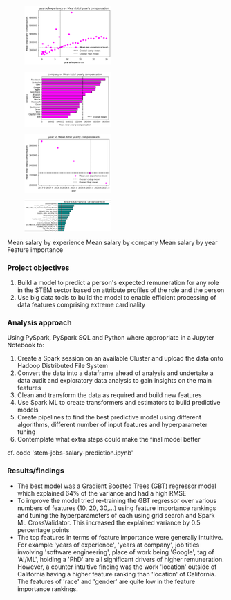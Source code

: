 <td>
       <figure>
         <img src="images/STEM1.png" width="200">
       </figure>
     </td>
     <td>
       <figure>
         <img src="images/STEM3.png" width="200">
       </figure>
     </td>
     <td>
       <figure>
         <img src="images/STEM2.png" width="200">
       </figure>
     </td>
     <td>
       <figure>
         <img src="images/STEM4.png" width="200">
       </figure>
     </td>
   </tr>
     <tr>
     <th>Mean salary by experience</th>
     <th>Mean salary by company</th>
     <th>Mean salary by year</th>
     <th>Feature importance</th>
   <tr>
 </table>

### Project objectives

1. Build a model to predict a person's expected remuneration for any role in the STEM sector based on attribute profiles of the role and the person
2. Use big data tools to build the model to enable efficient processing of data features comprising extreme cardinality
  
### Analysis approach

Using PySpark, PySpark SQL and Python where appropriate in a Jupyter Notebook to:
1. Create a Spark session on an available Cluster and upload the data onto Hadoop Distributed File System
2. Convert the data into a dataframe ahead of analysis and undertake a data audit and exploratory data analysis to gain insights on the main features
3. Clean and transform the data as required and build new features
4. Use Spark ML to create transformers and estimators to build predictive models
5. Create pipelines to find the best predictive model using different algorithms, different number of input features and hyperparameter tuning
6. Contemplate what extra steps could make the final model better

cf. code 'stem-jobs-salary-prediction.ipynb'

### Results/findings

- The best model was a Gradient Boosted Trees (GBT) regressor model which explained 64% of the variance and had a high RMSE
- To improve the model tried re-training the GBT regressor over various numbers of features (10, 20, 30,...) using feature importance rankings and tuning the hyperparameters of each using grid search and Spark ML CrossValidator. This increased the explained variance by 0.5 percentage points
- The top features in terms of feature importance were generally intuitive. For example 'years of experience', 'years at company', job titles involving 'software engineering', place of work being 'Google', tag of 'AI/ML', holding a 'PhD' are all significant drivers of higher remuneration. However, a counter intuitive finding was the work 'location' outside of California having a higher feature ranking than 'location' of California. The features of 'race' and 'gender' are quite low in the feature importance rankings.

